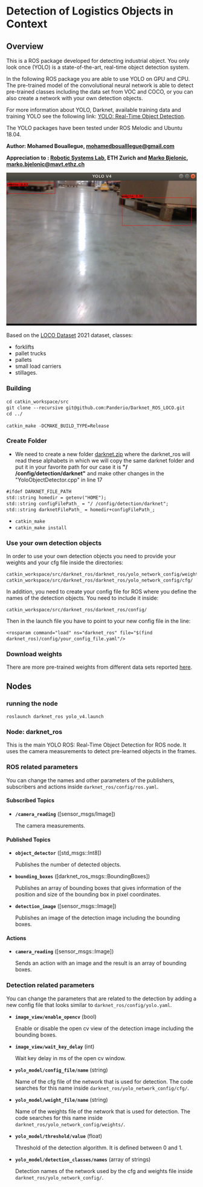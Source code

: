 # Detection of Logistics Objects in Context

## Overview

This is a ROS package developed for detecting industrial object. You only look once (YOLO) is a state-of-the-art, real-time object detection system. 

In the following ROS package you are able to use YOLO on GPU and CPU. The pre-trained model of the convolutional neural network is able to detect pre-trained classes including the data set from VOC and COCO, or you can also create a network with your own detection objects. 

For more information about YOLO, Darknet, available training data and training YOLO see the following link: [YOLO: Real-Time Object Detection](http://pjreddie.com/darknet/yolo/).

The YOLO packages have been tested under ROS Melodic and Ubuntu 18.04.

**Author: Mohamed Bouallegue, mohamedboualllegue@gmail.com**

**Appreciation to : [Robotic Systems Lab](http://www.rsl.ethz.ch/), ETH Zurich and [Marko Bjelonic](https://www.markobjelonic.com), marko.bjelonic@mavt.ethz.ch**

![Darknet Ros example: Detection image](darknet_ros/doc/test_detection.png)

Based on the [LOCO Dataset](https://github.com/tum-fml/loco) 2021 dataset, classes:

- forklifts
- pallet trucks 
- pallets 
- small load carriers
- stillages.


### Building

    cd catkin_workspace/src
    git clone --recursive git@github.com:Panderio/Darknet_ROS_LOCO.git
    cd ../

    catkin_make -DCMAKE_BUILD_TYPE=Release


### Create Folder
* We need to create a new folder [darknet.zip](/uploads/60c059179d611cf6e4bea611594eefd0/darknet.zip) where the darknet_ros will read these alphabets in which we will copy the same darknet folder and put it in your favorite path for our case it is **"/ /config/detection/darknet"** and make other changes in the "YoloObjectDetector.cpp" in line 17 
```
#ifdef DARKNET_FILE_PATH
std::string homedir = getenv("HOME");
std::string configFilePath_ = "/ /config/detection/darknet";
std::string darknetFilePath_ = homedir+configFilePath_;
```
* ```catkin_make```
* ```catkin_make install```


### Use your own detection objects

In order to use your own detection objects you need to provide your weights and your cfg file inside the directories:

    catkin_workspace/src/darknet_ros/darknet_ros/yolo_network_config/weights/
    catkin_workspace/src/darknet_ros/darknet_ros/yolo_network_config/cfg/

In addition, you need to create your config file for ROS where you define the names of the detection objects. You need to include it inside:

    catkin_workspace/src/darknet_ros/darknet_ros/config/

Then in the launch file you have to point to your new config file in the line:

    <rosparam command="load" ns="darknet_ros" file="$(find darknet_ros)/config/your_config_file.yaml"/>

### Download weights

There are more pre-trained weights from different data sets reported [here](https://pjreddie.com/darknet/yolo/).




## Nodes

### running the node

    roslaunch darknet_ros yolo_v4.launch



### Node: darknet_ros

This is the main YOLO ROS: Real-Time Object Detection for ROS node. It uses the camera measurements to detect pre-learned objects in the frames.

### ROS related parameters

You can change the names and other parameters of the publishers, subscribers and actions inside `darknet_ros/config/ros.yaml`.

#### Subscribed Topics

* **`/camera_reading`** ([sensor_msgs/Image])

    The camera measurements.

#### Published Topics

* **`object_detector`** ([std_msgs::Int8])

    Publishes the number of detected objects.

* **`bounding_boxes`** ([darknet_ros_msgs::BoundingBoxes])

    Publishes an array of bounding boxes that gives information of the position and size of the bounding box in pixel coordinates.

* **`detection_image`** ([sensor_msgs::Image])

    Publishes an image of the detection image including the bounding boxes.

#### Actions

* **`camera_reading`** ([sensor_msgs::Image])

    Sends an action with an image and the result is an array of bounding boxes.

### Detection related parameters

You can change the parameters that are related to the detection by adding a new config file that looks similar to `darknet_ros/config/yolo.yaml`.

* **`image_view/enable_opencv`** (bool)

    Enable or disable the open cv view of the detection image including the bounding boxes.

* **`image_view/wait_key_delay`** (int)

    Wait key delay in ms of the open cv window.

* **`yolo_model/config_file/name`** (string)

    Name of the cfg file of the network that is used for detection. The code searches for this name inside `darknet_ros/yolo_network_config/cfg/`.

* **`yolo_model/weight_file/name`** (string)

    Name of the weights file of the network that is used for detection. The code searches for this name inside `darknet_ros/yolo_network_config/weights/`.

* **`yolo_model/threshold/value`** (float)

    Threshold of the detection algorithm. It is defined between 0 and 1.

* **`yolo_model/detection_classes/names`** (array of strings)

    Detection names of the network used by the cfg and weights file inside `darknet_ros/yolo_network_config/`.
    

